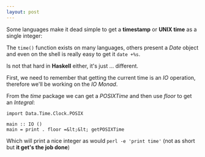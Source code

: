 ```yaml
---
layout: post
---
```


Some languages make it dead simple to get a **timestamp** or **UNIX time** as a single integer:

The `time()` function exists on many languages, others present a _Date_ object and even on
the shell is really easy to get it `date +%s`.

Is not that hard in **Haskell** either, it's just ... different.

First, we need to remember that getting the current time is an _IO_ operation, therefore we'll be
working on the _IO Monad_.

From the _time_ package we can get a _POSIXTime_ and then use _floor_ to get an _Integral_:

    import Data.Time.Clock.POSIX
    
    main :: IO ()
    main = print . floor =&lt;&lt; getPOSIXTime

Which will print a nice integer as would `perl -e 'print time'` (not as short but
**it get's the job done**)
